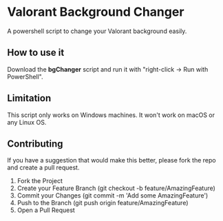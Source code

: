 # Valorant Background Changer
A powershell script to change your Valorant background easily.

## How to use it
Download the **bgChanger** script and run it with "right-click -> Run with PowerShell".

## Limitation
This script only works on Windows machines. It won't work on macOS or any Linux OS.

## Contributing
If you have a suggestion that would make this better, please fork the repo and create a pull request.
1. Fork the Project
2. Create your Feature Branch (git checkout -b feature/AmazingFeature)
3. Commit your Changes (git commit -m 'Add some AmazingFeature')
4. Push to the Branch (git push origin feature/AmazingFeature)
5. Open a Pull Request
